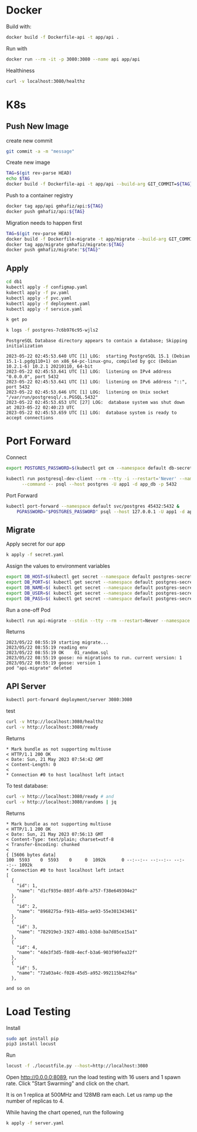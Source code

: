 # Docker

Build with:

```sh
docker build -f Dockerfile-api -t app/api .
```

Run with

```sh
docker run --rm -it -p 3080:3080 --name api app/api
```

Healthiness

```sh
curl -v localhost:3080/healthz
```

# K8s

## Push New Image

create new commit
```sh
git commit -a -m "message"
```

Create new image

```sh
TAG=$(git rev-parse HEAD)
echo $TAG
docker build -f Dockerfile-api -t app/api --build-arg GIT_COMMIT=${TAG} .
```

Push to a container registry

```sh
docker tag app/api gmhafiz/api:${TAG}
docker push gmhafiz/api:${TAG}
```
Migration needs to happen first

```sh
TAG=$(git rev-parse HEAD)
docker build -f Dockerfile-migrate -t app/migrate --build-arg GIT_COMMIT="${TAG}" .
docker tag app/migrate gmhafiz/migrate:${TAG}
docker push gmhafiz/migrate:"${TAG}"
```

## Apply

```sh
cd db1
kubectl apply -f configmap.yaml
kubectl apply -f pv.yaml
kubectl apply -f pvc.yaml
kubectl apply -f deployment.yaml
kubectl apply -f service.yaml
```


```sh
k get po
```

```sh
k logs -f postgres-7c6b976c95-wjls2
```

```
PostgreSQL Database directory appears to contain a database; Skipping initialization

2023-05-22 02:45:53.640 UTC [1] LOG:  starting PostgreSQL 15.1 (Debian 15.1-1.pgdg110+1) on x86_64-pc-linux-gnu, compiled by gcc (Debian 10.2.1-6) 10.2.1 20210110, 64-bit
2023-05-22 02:45:53.641 UTC [1] LOG:  listening on IPv4 address "0.0.0.0", port 5432
2023-05-22 02:45:53.641 UTC [1] LOG:  listening on IPv6 address "::", port 5432
2023-05-22 02:45:53.646 UTC [1] LOG:  listening on Unix socket "/var/run/postgresql/.s.PGSQL.5432"
2023-05-22 02:45:53.653 UTC [27] LOG:  database system was shut down at 2023-05-22 02:40:23 UTC
2023-05-22 02:45:53.659 UTC [1] LOG:  database system is ready to accept connections
```

# Port Forward

Connect

```sh
export POSTGRES_PASSWORD=$(kubectl get cm --namespace default db-secret-credentials -o jsonpath="{.data.POSTGRES_PASSWORD}")

kubectl run postgresql-dev-client --rm --tty -i --restart='Never' --namespace default --image postgres:15.3 --env="PGPASSWORD=$POSTGRES_PASSWORD" \
      --command -- psql --host postgres -U app1 -d app_db -p 5432
```

Port Forward

```sh
kubectl port-forward --namespace default svc/postgres 45432:5432 &
    PGPASSWORD="$POSTGRES_PASSWORD" psql --host 127.0.0.1 -U app1 -d app_db -p 5432
```

## Migrate

Apply secret for our app

```sh
k apply -f secret.yaml
```

Assign the values to environment variables

```sh
export DB_HOST=$(kubectl get secret --namespace default postgres-secret-config -o jsonpath="{.data.host}" | base64 -d)
export DB_PORT=$( kubectl get secret --namespace default postgres-secret-config -o jsonpath="{.data.port}" | base64 -d)
export DB_NAME=$( kubectl get secret --namespace default postgres-secret-config -o jsonpath="{.data.name}" | base64 -d)
export DB_USER=$( kubectl get secret --namespace default postgres-secret-config -o jsonpath="{.data.user}" | base64 -d)
export DB_PASS=$( kubectl get secret --namespace default postgres-secret-config -o jsonpath="{.data.password}" | base64 -d)
```

Run a one-off Pod

```sh
kubectl run api-migrate --stdin --tty --rm --restart=Never --namespace default --image gmhafiz/migrate:0c0765c78b308b31362b9c6093e7fc254be98d72 --env="DB_HOST=$DB_HOST" --env="DB_PORT=$DB_PORT" --env="DB_NAME=$DB_NAME" --env="DB_USER=$DB_USER" --env="DB_PASS=$DB_PASS" --command -- migrate
```

Returns
```
2023/05/22 08:55:19 starting migrate...
2023/05/22 08:55:19 reading env
2023/05/22 08:55:19 OK    01_random.sql
2023/05/22 08:55:19 goose: no migrations to run. current version: 1
2023/05/22 08:55:19 goose: version 1
pod "api-migrate" deleted

```

## API Server 

```sh
kubectl port-forward deployment/server 3080:3080
```

test

```sh
curl -v http://localhost:3080/healthz
curl -v http://localhost:3080/ready
```

Returns

```
* Mark bundle as not supporting multiuse
< HTTP/1.1 200 OK
< Date: Sun, 21 May 2023 07:54:42 GMT
< Content-Length: 0
< 
* Connection #0 to host localhost left intact
```

To test database:

```sh
curl -v http://localhost:3080/ready # and
curl -v http://localhost:3080/randoms | jq
```

Returns

```
* Mark bundle as not supporting multiuse
< HTTP/1.1 200 OK
< Date: Sun, 21 May 2023 07:56:13 GMT
< Content-Type: text/plain; charset=utf-8
< Transfer-Encoding: chunked
< 
{ [5606 bytes data]
100  5593    0  5593    0     0  1092k      0 --:--:-- --:--:-- --:--:-- 1092k
* Connection #0 to host localhost left intact
[
  {
    "id": 1,
    "name": "d1cf935e-803f-4bf0-a757-f38e649304e2"
  },
  {
    "id": 2,
    "name": "8968275a-f91b-485a-ae93-55e301343461"
  },
  {
    "id": 3,
    "name": "782919e3-1927-48b1-b3b8-ba7d85ce15a1"
  },
  {
    "id": 4,
    "name": "4de3f3d5-f8d8-4ecf-b3a6-903f90fea32f"
  },
  {
    "id": 5,
    "name": "72a03a4c-f028-45d5-a952-992115b42f6a"
  },

and so on
```


# Load Testing

Install

```sh
sudo apt install pip
pip3 install locust
```

Run

```sh
locust -f ./locustfile.py --host=http://localhost:3080
```

Open  http://0.0.0.0:8089, run the load testing with 16 users and 1 spawn rate. Click "Start Swarming" and click on the chart.

It is on 1 replica at 500MHz and 128MB ram each. Let us ramp up the number of replicas to 4.

While having the chart opened, run the following

```sh
k apply -f server.yaml
```